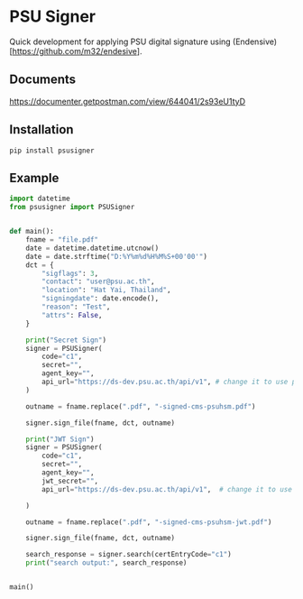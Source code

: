 # PSU Signer
Quick development for applying PSU digital signature using (Endensive)[https://github.com/m32/endesive].

## Documents
https://documenter.getpostman.com/view/644041/2s93eU1tyD

## Installation
```
pip install psusigner
```

## Example

```python
import datetime
from psusigner import PSUSigner


def main():
    fname = "file.pdf"
    date = datetime.datetime.utcnow()
    date = date.strftime("D:%Y%m%d%H%M%S+00'00'")
    dct = {
        "sigflags": 3,
        "contact": "user@psu.ac.th",
        "location": "Hat Yai, Thailand",
        "signingdate": date.encode(),
        "reason": "Test",
        "attrs": False,
    }

    print("Secret Sign")
    signer = PSUSigner(
        code="c1",
        secret="",
        agent_key="",
        api_url="https://ds-dev.psu.ac.th/api/v1", # change it to use production url or remove it for using default api url
    )

    outname = fname.replace(".pdf", "-signed-cms-psuhsm.pdf")

    signer.sign_file(fname, dct, outname)

    print("JWT Sign")
    signer = PSUSigner(
        code="c1",
        secret="",
        agent_key="",
        jwt_secret="",
        api_url="https://ds-dev.psu.ac.th/api/v1",  # change it to use production url or remove it for using default api url

    )

    outname = fname.replace(".pdf", "-signed-cms-psuhsm-jwt.pdf")

    signer.sign_file(fname, dct, outname)

    search_response = signer.search(certEntryCode="c1")
    print("search output:", search_response)


main()
```
